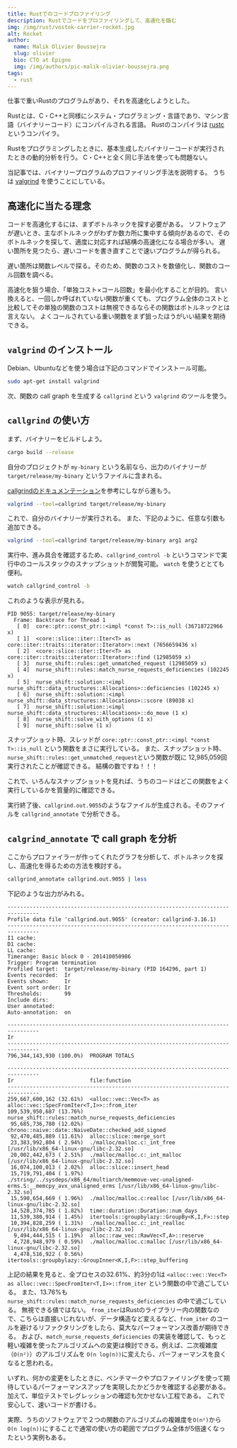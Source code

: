 ```yaml
---
title: Rustでのコードプロファイリング
description: Rustでコードをプロファイリングして、高速化を臨む
img: /img/rust/vostok-carrier-rocket.jpg
alt: Rocket
author:
  name: Malik Olivier Boussejra
  slug: olivier
  bio: CTO at Epigno
  img: /img/authors/pic-malik-olivier-boussejra.png
tags:
  - rust
---
```


仕事で重いRustのプログラムがあり、それを高速化しようとした。

Rustとは、C・C++と同様にシステム・プログラミング・言語であり、マシン言語（バイナリーコード）にコンパイルされる言語。
Rustのコンパイラは [rustc](https://github.com/rust-lang/rust) というコンパイラ。

Rustをプログラミングしたときに、基本生成したバイナリーコードが実行されたときの動的分析を行う。
C・C++と全く同じ手法を使っても問題ない。

当記事では、バイナリープログラムのプロファイリング手法を説明する。
うちは [valgrind](https://valgrind.org/) を使うことにしている。

## 高速化に当たる理念

コードを高速化するには、まずボトルネックを探す必要がある。
ソフトウェアが遅いとき、主なボトルネックがわずか数カ所に集中する傾向があるので、そのボトルネックを探して、適度に対応すれば結構の高速化になる場合が多い。
遅い箇所を見つたら、遅いコードを書き直すことで速いプログラムが得られる。

遅い箇所は関数レベルで探る。そのため、関数のコストを数値化し、関数のコール回数を調べる。

高速化を狙う場合、「単独コスト×コール回数」を最小化することが目的。
言い換えると、一回しか呼ばれていない関数が重くても、プログラム全体のコストと比較してその単独の関数のコストは無視できるならその関数はボトルネックとは言えない。
よくコールされている重い関数をまず狙ったほうがいい結果を期待できる。

## `valgrind` のインストール

Debian、Ubuntuなどを使う場合は下記のコマンドでインストール可能。

```sh
sudo apt-get install valgrind
```

次、関数の call graph を生成する `callgrind` という `valgrind` のツールを使う。

## `callgrind` の使い方

まず、バイナリーをビルドしよう。

```sh
cargo build --release
```

自分のプロジェクトが `my-binary` という名前なら、出力のバイナリーが `target/release/my-binary` というファイルに含まれる。


[callgrindのドキュメンテーション](https://valgrind.org/docs/manual/cl-manual.html)を参考にしながら進もう。

```sh
valgrind --tool=callgrind target/release/my-binary
```

これで、自分のバイナリーが実行される。
また、下記のように、任意な引数も追加できる。

```sh
valgrind --tool=callgrind target/release/my-binary arg1 arg2
```

実行中、進み具合を確認するため、`callgrind_control -b` というコマンドで実行中のコールスタックのスナップショットが閲覧可能。
`watch` を使うととても便利。

```sh
watch callgrind_control -b
```

これのような表示が見れる。

```
PID 9055: target/release/my-binary
  Frame: Backtrace for Thread 1
   [ 0]  core::ptr::const_ptr::<impl *const T>::is_null (36718722966 x)
   [ 1]  <core::slice::iter::Iter<T> as core::iter::traits::iterator::Iterator>::next (7656659436 x)
   [ 2]  <core::slice::iter::Iter<T> as core::iter::traits::iterator::Iterator>::find (12985059 x)
   [ 3]  nurse_shift::rules::get_unmatched_request (12985059 x)
   [ 4]  nurse_shift::rules::match_nurse_requests_deficiencies (102245 x)
   [ 5]  nurse_shift::solution::<impl nurse_shift::data_structures::Allocations>::deficiencies (102245 x)
   [ 6]  nurse_shift::solution::<impl nurse_shift::data_structures::Allocations>::score (89038 x)
   [ 7]  nurse_shift::solution::<impl nurse_shift::data_structures::Allocations>::do_move (1 x)
   [ 8]  nurse_shift::solve_with_options (1 x)
   [ 9]  nurse_shift::solve (1 x)
```

スナップショット時、スレッドが `core::ptr::const_ptr::<impl *const T>::is_null` という関数をまさに実行している。
また、スナップショット時、`nurse_shift::rules::get_unmatched_request`という関数が既に 12,985,059回実行されたことが確認できる。
結構の数ですね！！！

これで、いろんなスナップショットを見れば、うちのコードはどこの関数をよく実行しているかを質量的に確認できる。

実行終了後、`callgrind.out.9055`のようなファイルが生成される。そのファイルを `callgrind_annotate` で分析できる。

## `calgrind_annotate` で call graph を分析

ここからプロファイラーが作ってくれたグラフを分析して、ボトルネックを探し、高速化を得るための方法を検討する。

```sh
callgrind_annotate callgrind.out.9055 | less
```

下記のような出力がみれる。

```
--------------------------------------------------------------------------------
Profile data file 'callgrind.out.9055' (creator: callgrind-3.16.1)
--------------------------------------------------------------------------------
I1 cache:
D1 cache:
LL cache:
Timerange: Basic block 0 - 201410050986
Trigger: Program termination
Profiled target:  target/release/my-binary (PID 164296, part 1)
Events recorded:  Ir
Events shown:     Ir
Event sort order: Ir
Thresholds:       99
Include dirs:
User annotated:
Auto-annotation:  on

--------------------------------------------------------------------------------
Ir
--------------------------------------------------------------------------------
796,344,143,930 (100.0%)  PROGRAM TOTALS

--------------------------------------------------------------------------------
Ir                        file:function
--------------------------------------------------------------------------------
259,667,600,162 (32.61%)  <alloc::vec::Vec<T> as alloc::vec::SpecFromIter<T,I>>::from_iter
109,539,950,687 (13.76%)  nurse_shift::rules::match_nurse_requests_deficiencies
 95,685,736,780 (12.02%)  chrono::naive::date::NaiveDate::checked_add_signed
 92,470,485,889 (11.61%)  alloc::slice::merge_sort
 23,383,992,804 ( 2.94%)  ./malloc/malloc.c:_int_free [/usr/lib/x86_64-linux-gnu/libc-2.32.so]
 20,002,442,673 ( 2.51%)  ./malloc/malloc.c:_int_malloc [/usr/lib/x86_64-linux-gnu/libc-2.32.so]
 16,074,100,013 ( 2.02%)  alloc::slice::insert_head
 15,719,791,404 ( 1.97%)  ./string/../sysdeps/x86_64/multiarch/memmove-vec-unaligned-erms.S:__memcpy_avx_unaligned_erms [/usr/lib/x86_64-linux-gnu/libc-2.32.so]
 15,590,654,669 ( 1.96%)  ./malloc/malloc.c:realloc [/usr/lib/x86_64-linux-gnu/libc-2.32.so]
 14,528,374,785 ( 1.82%)  time::duration::Duration::num_days
 11,539,380,914 ( 1.45%)  itertools::groupbylazy::GroupBy<K,I,F>::step
 10,394,828,259 ( 1.31%)  ./malloc/malloc.c:_int_realloc [/usr/lib/x86_64-linux-gnu/libc-2.32.so]
  9,494,444,515 ( 1.19%)  alloc::raw_vec::RawVec<T,A>::reserve
  4,728,948,979 ( 0.59%)  ./malloc/malloc.c:malloc [/usr/lib/x86_64-linux-gnu/libc-2.32.so]
  4,478,516,922 ( 0.56%)  itertools::groupbylazy::GroupInner<K,I,F>::step_buffering
```

上記の結果を見ると、全プロセスの32.61%、約3分の1は `<alloc::vec::Vec<T> as alloc::vec::SpecFromIter<T,I>>::from_iter` という関数の中で過ごしている。
また、13.76%も `nurse_shift::rules::match_nurse_requests_deficiencies` の中で過ごしている。
無視できる値ではない。
`from_iter`はRustのライブラリー内の関数なので、こちらは直接いじれないが、データ構造など変えるなど、`from_iter` のコールを避けるリファクタリングをしたら、莫大なパーフォーマンス改善が期待できる。
および、`match_nurse_requests_deficiencies` の実装を確認して、もっと軽い複雑を使ったアルゴリズムへの変更は検討できる。例えば、二次複雑度（`O(n²)`）のアルゴリズムを `O(n log(n))`に変えたら、パーフォーマンスを良くなると思われる。

いずれ、何かの変更をしたときに、ベンチマークやプロファイリングを使って期待しているパーフォーマンスアップを実現したかどうかを確認する必要がある。
加えて、単位テストでレグレッションの確認も欠かせない工程である。
これで安心して、速いコードが書ける。

実際、うちのソフトウェアで２つの関数のアルゴリズムの複雑度を`O(n²)`から `O(n log(n))`にすることで通常の使い方の範囲でプログラム全体が5倍速くなったという実例もある。
